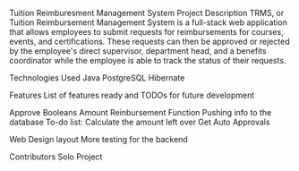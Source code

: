 Tuition Reimburesment Management System 
Project Description
TRMS, or Tuition Reimbursement Management System is a full-stack web application that allows employees to submit requests for reimbursements for courses, events, and certifications. These requests can then be approved or rejected by the employee's direct supervisor, department head, and a benefits coordinator while the employee is able to track the status of their requests.

Technologies Used
Java
PostgreSQL
Hibernate 

Features
List of features ready and TODOs for future development

Approve Booleans
Amount Reinbursement Function
Pushing info to the database
To-do list:
Calculate the amount left over
Get Auto Approvals

Web Design layout 
More testing for the backend


Contributors
Solo Project
